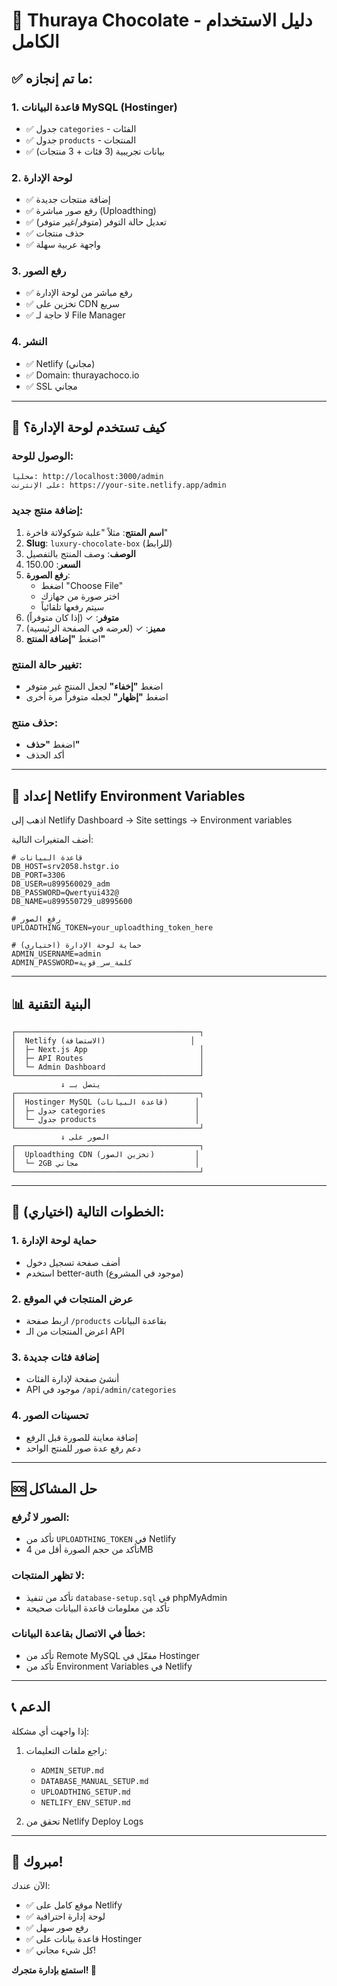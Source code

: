 # 🍫 Thuraya Chocolate - دليل الاستخدام الكامل

## ✅ ما تم إنجازه:

### 1. قاعدة البيانات MySQL (Hostinger)
- ✅ جدول `categories` - الفئات
- ✅ جدول `products` - المنتجات
- ✅ بيانات تجريبية (3 فئات + 3 منتجات)

### 2. لوحة الإدارة
- ✅ إضافة منتجات جديدة
- ✅ رفع صور مباشرة (Uploadthing)
- ✅ تعديل حالة التوفر (متوفر/غير متوفر)
- ✅ حذف منتجات
- ✅ واجهة عربية سهلة

### 3. رفع الصور
- ✅ رفع مباشر من لوحة الإدارة
- ✅ تخزين على CDN سريع
- ✅ لا حاجة لـ File Manager

### 4. النشر
- ✅ Netlify (مجاني)
- ✅ Domain: thurayachoco.io
- ✅ SSL مجاني

---

## 🚀 كيف تستخدم لوحة الإدارة؟

### الوصول للوحة:
```
محلياً: http://localhost:3000/admin
على الإنترنت: https://your-site.netlify.app/admin
```

### إضافة منتج جديد:

1. **اسم المنتج**: مثلاً "علبة شوكولاتة فاخرة"
2. **Slug**: `luxury-chocolate-box` (للرابط)
3. **الوصف**: وصف المنتج بالتفصيل
4. **السعر**: 150.00
5. **رفع الصورة**: 
   - اضغط "Choose File"
   - اختر صورة من جهازك
   - سيتم رفعها تلقائياً
6. **متوفر**: ✓ (إذا كان متوفراً)
7. **مميز**: ✓ (لعرضه في الصفحة الرئيسية)
8. اضغط **"إضافة المنتج"**

### تغيير حالة المنتج:
- اضغط **"إخفاء"** لجعل المنتج غير متوفر
- اضغط **"إظهار"** لجعله متوفراً مرة أخرى

### حذف منتج:
- اضغط **"حذف"**
- أكد الحذف

---

## 🔧 إعداد Netlify Environment Variables

اذهب إلى Netlify Dashboard → Site settings → Environment variables

أضف المتغيرات التالية:

```env
# قاعدة البيانات
DB_HOST=srv2058.hstgr.io
DB_PORT=3306
DB_USER=u899560029_adm
DB_PASSWORD=Qwertyui432@
DB_NAME=u899550729_u8995600

# رفع الصور
UPLOADTHING_TOKEN=your_uploadthing_token_here

# (اختياري) حماية لوحة الإدارة
ADMIN_USERNAME=admin
ADMIN_PASSWORD=كلمة_سر_قوية
```

---

## 📊 البنية التقنية

```
┌─────────────────────────────────────────┐
│  Netlify (الاستضافة)                   │
│  ├─ Next.js App                         │
│  ├─ API Routes                          │
│  └─ Admin Dashboard                     │
└─────────────────────────────────────────┘
           ↓ يتصل بـ
┌─────────────────────────────────────────┐
│  Hostinger MySQL (قاعدة البيانات)      │
│  ├─ جدول categories                    │
│  └─ جدول products                      │
└─────────────────────────────────────────┘
           ↓ الصور على
┌─────────────────────────────────────────┐
│  Uploadthing CDN (تخزين الصور)         │
│  └─ 2GB مجاني                          │
└─────────────────────────────────────────┘
```

---

## 🎯 الخطوات التالية (اختياري):

### 1. حماية لوحة الإدارة
- أضف صفحة تسجيل دخول
- استخدم better-auth (موجود في المشروع)

### 2. عرض المنتجات في الموقع
- اربط صفحة `/products` بقاعدة البيانات
- اعرض المنتجات من الـ API

### 3. إضافة فئات جديدة
- أنشئ صفحة لإدارة الفئات
- API موجود في `/api/admin/categories`

### 4. تحسينات الصور
- إضافة معاينة للصورة قبل الرفع
- دعم رفع عدة صور للمنتج الواحد

---

## 🆘 حل المشاكل

### الصور لا تُرفع:
- تأكد من `UPLOADTHING_TOKEN` في Netlify
- تأكد من حجم الصورة أقل من 4MB

### لا تظهر المنتجات:
- تأكد من تنفيذ `database-setup.sql` في phpMyAdmin
- تأكد من معلومات قاعدة البيانات صحيحة

### خطأ في الاتصال بقاعدة البيانات:
- تأكد من Remote MySQL مفعّل في Hostinger
- تأكد من Environment Variables في Netlify

---

## 📞 الدعم

إذا واجهت أي مشكلة:
1. راجع ملفات التعليمات:
   - `ADMIN_SETUP.md`
   - `DATABASE_MANUAL_SETUP.md`
   - `UPLOADTHING_SETUP.md`
   - `NETLIFY_ENV_SETUP.md`

2. تحقق من Netlify Deploy Logs

---

## 🎉 مبروك!

الآن عندك:
- ✅ موقع كامل على Netlify
- ✅ لوحة إدارة احترافية
- ✅ رفع صور سهل
- ✅ قاعدة بيانات على Hostinger
- ✅ كل شيء مجاني!

**استمتع بإدارة متجرك! 🍫**
